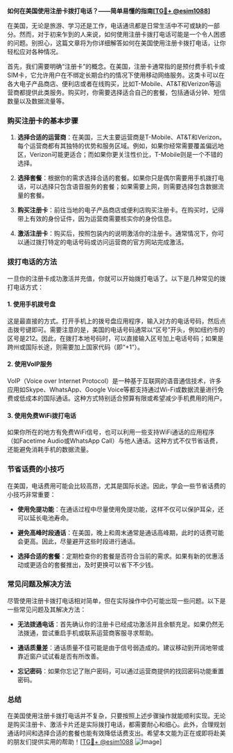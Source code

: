 **如何在美国使用注册卡拨打电话？——简单易懂的指南[[TG💪+ @esim1088](https://t.me/s/esim1088)]**

在美国，无论是旅游、学习还是工作，电话通讯都是日常生活中不可或缺的一部分。然而，对于初来乍到的人来说，如何使用注册卡拨打电话可能是一个令人困惑的问题。别担心，这篇文章将为你详细解答如何在美国使用注册卡拨打电话，让你轻松应对各种情况。

首先，我们需要明确“注册卡”的概念。在美国，注册卡通常指的是预付费手机卡或SIM卡，它允许用户在不绑定长期合约的情况下使用移动网络服务。这类卡可以在各大电子产品商店、便利店或者在线购买，比如T-Mobile、AT&T和Verizon等运营商都提供此类服务。购买时，你需要选择适合自己的套餐，包括通话分钟、短信数量以及数据流量等。

### **购买注册卡的基本步骤**

1. **选择合适的运营商**：在美国，三大主要运营商是T-Mobile、AT&T和Verizon。每个运营商都有其独特的优势和服务区域。例如，如果你经常需要覆盖偏远地区，Verizon可能更适合；而如果你更关注性价比，T-Mobile则是一个不错的选择。
   
2. **选择套餐**：根据你的需求选择合适的套餐。如果你只是偶尔需要用手机拨打电话，可以选择只包含语音服务的套餐；如果需要上网，则需要选择包含数据流量的套餐。

3. **购买注册卡**：前往当地的电子产品商店或便利店购买注册卡。在购买时，记得带上有效的身份证件，因为运营商需要核实你的身份信息。

4. **激活注册卡**：购买后，按照包装内的说明激活你的注册卡。通常情况下，你可以通过拨打特定的电话号码或访问运营商的官方网站完成激活。

### **拨打电话的方法**

一旦你的注册卡成功激活并充值，你就可以开始拨打电话了。以下是几种常见的拨打电话方式：

#### **1. 使用手机拨号盘**
这是最直接的方式。打开手机上的拨号盘应用程序，输入对方的电话号码，然后点击拨号键即可。需要注意的是，美国的电话号码通常以“区号”开头，例如纽约市的区号是212。因此，在拨打本地号码时，可以直接输入区号加上电话号码；如果是跨州或国际长途，则需要加上国家代码（即“+1”）。

#### **2. 使用VoIP服务**
VoIP（Voice over Internet Protocol）是一种基于互联网的语音通信技术，许多应用如Skype、WhatsApp、Google Voice等都支持通过Wi-Fi或数据流量进行免费或低成本的国际通话。这种方式特别适合预算有限或希望减少手机费用的用户。

#### **3. 使用免费WiFi拨打电话**
如果你所在的地方有免费WiFi信号，也可以利用一些支持WiFi通话的应用程序（如Facetime Audio或WhatsApp Call）与他人通话。这种方式不仅节省话费，还能避免消耗手机的数据流量。

### **节省话费的小技巧**

在美国，电话费用可能会比较高昂，尤其是国际长途。因此，学会一些节省话费的小技巧非常重要：

- **使用免提功能**：在通话过程中尽量使用免提功能，这样不仅可以保护耳朵，还可以延长电池寿命。
  
- **避免高峰时段通话**：在美国，晚上和周末通常是通话高峰期，此时的话费可能会更高。因此，尽量避开这些时段进行通话。

- **选择合适的套餐**：定期检查你的套餐是否符合当前的需求。如果有新的优惠活动或更适合的套餐推出，及时更换可以省下不少钱。

### **常见问题及解决方法**

尽管使用注册卡拨打电话相对简单，但在实际操作中仍可能出现一些问题。以下是一些常见问题及其解决方法：

- **无法拨通电话**：首先确认你的注册卡已经成功激活并且余额充足。如果仍然无法拨通，尝试重启手机或联系运营商客服寻求帮助。

- **通话质量差**：通话质量不佳可能是由于信号弱造成的。建议移动到开阔地带或靠近窗户试试看是否有所改善。

- **忘记密码**：如果你忘记了账户密码，可以通过运营商提供的找回密码功能重置密码。

### **总结**

在美国使用注册卡拨打电话并不复杂，只要按照上述步骤操作就能顺利实现。无论是购买注册卡、激活卡片还是实际拨打电话，都需要耐心和细心。此外，合理规划通话时间和选择合适的套餐也能有效降低话费支出。希望本文能为正在或即将赴美的朋友们提供实用的帮助！[[TG💪+ @esim1088](https://t.me/s/esim1088) ![Image](https://i.postimg.cc/4NQfJmqS/Snipaste-2025-05-13-00-14-12.png)]